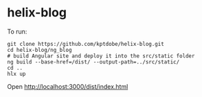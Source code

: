 # helix-blog

To run:

```
git clone https://github.com/kptdobe/helix-blog.git
cd helix-blog/ng_blog
# build Angular site and deploy it into the src/static folder
ng build --base-href=/dist/ --output-path=../src/static/
cd ..
hlx up
```

Open [http://localhost:3000/dist/index.html](http://localhost:3000/dist/index.html)
